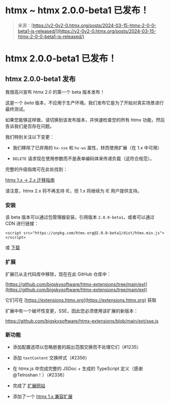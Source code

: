 <!--yml

category: 未分类

date: 2024-05-27 15:02:47

-->

# htmx ~ htmx 2.0.0-beta1 已发布！

> 来源：[https://v2-0v2-0.htmx.org/posts/2024-03-15-htmx-2-0-0-beta1-is-released/](https://v2-0v2-0.htmx.org/posts/2024-03-15-htmx-2-0-0-beta1-is-released/)

# htmx 2.0.0-beta1 已发布！

## htmx 2.0.0-beta1 发布

我很高兴宣布 htmx 2.0 的第一个 beta 版本发布！

这是一个 *beta* 版本，不应用于生产环境。我们发布它是为了开始对真实场景进行最终测试。

如果您能够这样做，请切换到该发布版本，并快速检查您的所有 htmx 功能，然后告诉我们是否存在问题。

我们特别关注以下变更：

+   我们移除了已弃用的 `hx-sse` 和 `hx-ws` 属性，转而使用扩展（在 1.x 中可用）

+   `DELETE` 请求现在使用参数而不是表单编码体来传递负载（这符合规范）。

完整的升级指南可在此处找到：

[htmx 1.x -> 2.x 迁移指南](https://v2-0v2-0.htmx.org/migration-guide-htmx-1/)

请注意，htmx 2.x 将不再支持 IE，但 1.x 将继续为 IE 用户提供支持。

### 安装

该 beta 版本可以通过包管理器安装，引用版本 `2.0.0-beta1`，或者可以通过 CDN 进行链接：

```
<script src="https://unpkg.com/htmx.org@2.0.0-beta1/dist/htmx.min.js"></script> 
```

或 [下载](https://unpkg.com/htmx.org@2.0.0-beta1/dist/htmx.min.js)

### 扩展

扩展已从主代码库中移除，现在在此 GitHub 仓库中：

[https://github.com/bigskysoftware/htmx-extensions/tree/main/ext](https://github.com/bigskysoftware/htmx-extensions/tree/main/ext)

它们可在 [https://extensions.htmx.org](https://extensions.htmx.org) 获取

扩展中有一个破坏性变更，SSE，因此您必须使用该扩展的新版本：

https://github.com/bigskysoftware/htmx-extensions/blob/main/ext/sse.js

### 新功能

+   添加配置选项以忽略嵌套的超出范围交换而不处理它们（#1235）

+   添加 `textContent` 交换样式（#2356）

+   在 htmx.js 中完成完整的 JSDoc + 生成的 TypeScript 定义（感谢 @Telroshan！）（#2336）

+   完成了 [扩展网站](https://extensions.htmx.org)

+   添加了一个 [htmx 1.x 兼容扩展](https://github.com/bigskysoftware/htmx-extensions/blob/main/src/htmx-1-compat/README.md)
